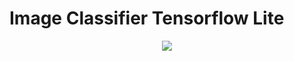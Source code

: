 # Image Classifier Tensorflow Lite
 
 
  <p align="center">
  <img  src="https://media.giphy.com/media/h7XzUYKEjdmDlZsCDH/giphy.gif">
</p>

<p align = "center>
            <b>You can download this app from here :</b> https://bit.ly/2Uppvy9
            </p>

